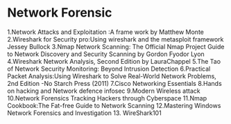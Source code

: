 # Network Forensic
1.Network Attacks and Exploitation :A frame work by Matthew Monte
2.Wireshark for Security pro:Using wireshark and the metasploit framework Jessey Bullock
3.Nmap Network Scanning: The Official Nmap Project Guide to Network Discovery and Security Scanning by Gordon Fyodor Lyon
4.Wireshark Network Analysis, Second Edition by LauraChappel
5.The Tao of Network Security Monitoring: Beyond Intrusion Detection
6.Practical Packet Analysis:Using Wireshark to Solve Real-World Network Problems, 2nd Edition  -No Starch Press (2011)
7.Cisco Networking Essentials
8.Hands on hacking and Network defence infosec
9.Modern Wireless attack
10.Network Forensics Tracking Hackers through Cyberspace
11.Nmap Cookbook:The Fat-free Guide to Network Scanning
12.Mastering Windows Network Forensics and Investigation
13. WireShark101
